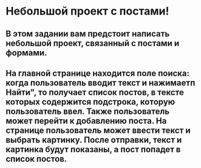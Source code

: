 # Небольшой проект с постами!
## В этом задании вам предстоит написать небольшой проект, связанный с постами и формами.
## На главной странице находится поле поиска: когда пользователь вводит текст и нажимаетп Найти", то получает список постов, в тексте которых содержится подстрока, которую пользователь ввел. Также пользователь может перейти к добавлению поста. На странице пользователь может ввести текст и выбрать картинку. После отправки, текст и картинка будут показаны, а пост попадет в список постов.